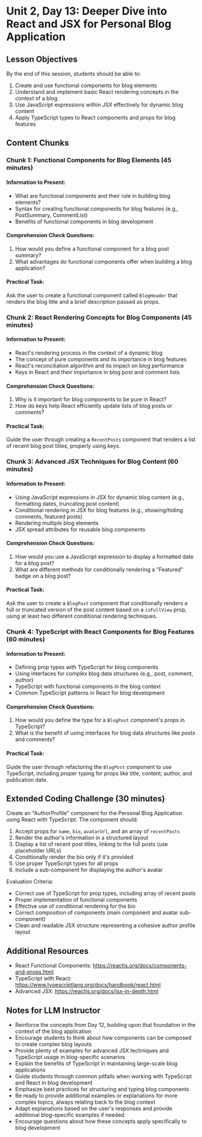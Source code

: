 # Unit 2, Day 13: Deeper Dive into React and JSX for Personal Blog Application

## Lesson Objectives
By the end of this session, students should be able to:
1. Create and use functional components for blog elements
2. Understand and implement basic React rendering concepts in the context of a blog
3. Use JavaScript expressions within JSX effectively for dynamic blog content
4. Apply TypeScript types to React components and props for blog features

## Content Chunks

### Chunk 1: Functional Components for Blog Elements (45 minutes)

#### Information to Present:
- What are functional components and their role in building blog elements?
- Syntax for creating functional components for blog features (e.g., PostSummary, CommentList)
- Benefits of functional components in blog development

#### Comprehension Check Questions:
1. How would you define a functional component for a blog post summary?
2. What advantages do functional components offer when building a blog application?

#### Practical Task:
Ask the user to create a functional component called `BlogHeader` that renders the blog title and a brief description passed as props.

### Chunk 2: React Rendering Concepts for Blog Components (45 minutes)

#### Information to Present:
- React's rendering process in the context of a dynamic blog
- The concept of pure components and its importance in blog features
- React's reconciliation algorithm and its impact on blog performance
- Keys in React and their importance in blog post and comment lists

#### Comprehension Check Questions:
1. Why is it important for blog components to be pure in React?
2. How do keys help React efficiently update lists of blog posts or comments?

#### Practical Task:
Guide the user through creating a `RecentPosts` component that renders a list of recent blog post titles, properly using keys.

### Chunk 3: Advanced JSX Techniques for Blog Content (60 minutes)

#### Information to Present:
- Using JavaScript expressions in JSX for dynamic blog content (e.g., formatting dates, truncating post content)
- Conditional rendering in JSX for blog features (e.g., showing/hiding comments, featured posts)
- Rendering multiple blog elements
- JSX spread attributes for reusable blog components

#### Comprehension Check Questions:
1. How would you use a JavaScript expression to display a formatted date for a blog post?
2. What are different methods for conditionally rendering a "Featured" badge on a blog post?

#### Practical Task:
Ask the user to create a `BlogPost` component that conditionally renders a full or truncated version of the post content based on a `isFullView` prop, using at least two different conditional rendering techniques.

### Chunk 4: TypeScript with React Components for Blog Features (60 minutes)

#### Information to Present:
- Defining prop types with TypeScript for blog components
- Using interfaces for complex blog data structures (e.g., post, comment, author)
- TypeScript with functional components in the blog context
- Common TypeScript patterns in React for blog development

#### Comprehension Check Questions:
1. How would you define the type for a `BlogPost` component's props in TypeScript?
2. What is the benefit of using interfaces for blog data structures like posts and comments?

#### Practical Task:
Guide the user through refactoring the `BlogPost` component to use TypeScript, including proper typing for props like title, content, author, and publication date.

## Extended Coding Challenge (30 minutes)

Create an "AuthorProfile" component for the Personal Blog Application using React with TypeScript. The component should:
1. Accept props for `name`, `bio`, `avatarUrl`, and an array of `recentPosts`
2. Render the author's information in a structured layout
3. Display a list of recent post titles, linking to the full posts (use placeholder URLs)
4. Conditionally render the bio only if it's provided
5. Use proper TypeScript types for all props
6. Include a sub-component for displaying the author's avatar

Evaluation Criteria:
- Correct use of TypeScript for prop types, including array of recent posts
- Proper implementation of functional components
- Effective use of conditional rendering for the bio
- Correct composition of components (main component and avatar sub-component)
- Clean and readable JSX structure representing a cohesive author profile layout

## Additional Resources
- React Functional Components: https://reactjs.org/docs/components-and-props.html
- TypeScript with React: https://www.typescriptlang.org/docs/handbook/react.html
- Advanced JSX: https://reactjs.org/docs/jsx-in-depth.html

## Notes for LLM Instructor
- Reinforce the concepts from Day 12, building upon that foundation in the context of the blog application
- Encourage students to think about how components can be composed to create complex blog layouts
- Provide plenty of examples for advanced JSX techniques and TypeScript usage in blog-specific scenarios
- Explain the benefits of TypeScript in maintaining large-scale blog applications
- Guide students through common pitfalls when working with TypeScript and React in blog development
- Emphasize best practices for structuring and typing blog components
- Be ready to provide additional examples or explanations for more complex topics, always relating back to the blog context
- Adapt explanations based on the user's responses and provide additional blog-specific examples if needed
- Encourage questions about how these concepts apply specifically to blog development
